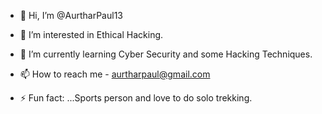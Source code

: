- 👋 Hi, I’m @AurtharPaul13

- 👀 I’m interested in Ethical Hacking.
- 🌱 I’m currently learning Cyber Security and some Hacking Techniques.
- 📫 How to reach me - aurtharpaul@gmail.com
- ⚡ Fun fact: ...Sports person and love to do solo trekking.
  

<!---
AurtharPaul13/AurtharPaul13 is a ✨ special ✨ repository because its `README.md` (this file) appears on your GitHub profile.
You can click the Preview link to take a look at your changes.
--->
